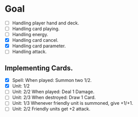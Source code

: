 # Goal

- [ ] Handling player hand and deck.  
- [ ] Handling card playing.  
 - [ ] Handling energy.
 - [x] Handling card cancel.
 - [x] Handling card parameter.
- [ ] Handling attack.  

## Implementing Cards.

- [x] Spell: When played: Summon two 1/2.
- [x] Unit: 1/2
- [ ] Unit: 2/2 When played: Deal 1 Damage.
- [ ] Unit: 2/3 When destroyed: Draw 1 Card.
- [ ] Unit: 1/3 Whenever friendly unit is summoned, give +1/+1.
- [ ] Unit: 2/2 Friendly units get +2 attack.
